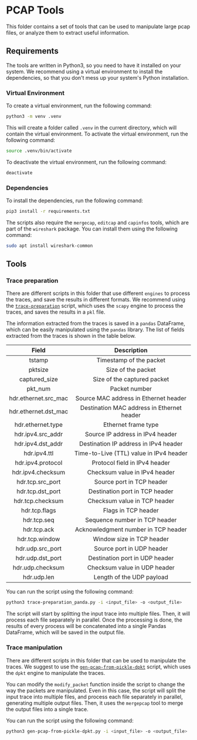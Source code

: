 # PCAP Tools
This folder contains a set of tools that can be used to manipulate large pcap files, or analyze them to extract useful information.

## Requirements
The tools are written in Python3, so you need to have it installed on your system.
We recommend using a virtual environment to install the dependencies, so that you don't mess up your system's Python installation.

### Virtual Environment
To create a virtual environment, run the following command:
```bash
python3 -m venv .venv
```
This will create a folder called `.venv` in the current directory, which will contain the virtual environment.
To activate the virtual environment, run the following command:
```bash
source .venv/bin/activate
```

To deactivate the virtual environment, run the following command:
```bash
deactivate
```

### Dependencies
To install the dependencies, run the following command:
```bash
pip3 install -r requirements.txt
```

The scripts also require the `mergecap`, `editcap` and `capinfos` tools, which are part of the `wireshark` package.
You can install them using the following command:
```bash
sudo apt install wireshark-common
```

## Tools

### Trace preparation
There are different scripts in this folder that use different `engines` to process the traces, and save the results in different formats.
We recommend using the [`trace-preparation`](./trace-preparation.py) script, which uses the `scapy` engine to process the traces, and saves the results in a `pkl` file.

The information extracted from the traces is saved in a `pandas` DataFrame, which can be easily manipulated using the `pandas` library.
The list of fields extracted from the traces is shown in the table below.

|       **Field**      |               **Description**              |
|:--------------------:|:------------------------------------------:|
| tstamp               | Timestamp of the packet                    |
| pktsize              | Size of the packet                         |
| captured_size        | Size of the captured packet                |
| pkt_num              | Packet number                              |
| hdr.ethernet.src_mac | Source MAC address in Ethernet header      |
| hdr.ethernet.dst_mac | Destination MAC address in Ethernet header |
| hdr.ethernet.type    | Ethernet frame type                        |
| hdr.ipv4.src_addr    | Source IP address in IPv4 header           |
| hdr.ipv4.dst_addr    | Destination IP address in IPv4 header      |
| hdr.ipv4.ttl         | Time-to-Live (TTL) value in IPv4 header    |
| hdr.ipv4.protocol    | Protocol field in IPv4 header              |
| hdr.ipv4.checksum    | Checksum value in IPv4 header              |
| hdr.tcp.src_port     | Source port in TCP header                  |
| hdr.tcp.dst_port     | Destination port in TCP header             |
| hdr.tcp.checksum     | Checksum value in TCP header               |
| hdr.tcp.flags        | Flags in TCP header                        |
| hdr.tcp.seq          | Sequence number in TCP header              |
| hdr.tcp.ack          | Acknowledgment number in TCP header        |
| hdr.tcp.window       | Window size in TCP header                  |
| hdr.udp.src_port     | Source port in UDP header                  |
| hdr.udp.dst_port     | Destination port in UDP header             |
| hdr.udp.checksum     | Checksum value in UDP header               |
| hdr.udp.len          | Length of the UDP payload                  |

You can run the script using the following command:
```bash
python3 trace-preparation_panda.py -i <input_file> -o <output_file>
```

The script will start by splitting the input trace into multiple files. Then, it will process each file separately in parallel. Once the processing is done, the results of every process will be concatenated into a single Pandas DataFrame, which will be saved in the output file.

### Trace manipulation
There are different scripts in this folder that can be used to manipulate the traces.
We suggest to use the [`gen-pcap-from-pickle-dpkt`](./gen-pcap-from-pickle-dpkt.py) script, which uses the `dpkt` engine to manipulate the traces.

You can modify the `modify_packet` function inside the script to change the way the packets are manipulated.
Even in this case, the script will split the input trace into multiple files, and process each file separately in parallel, generating multiple output files.
Then, it uses the `mergepcap` tool to merge the output files into a single trace.

You can run the script using the following command:
```bash
python3 gen-pcap-from-pickle-dpkt.py -i <input_file> -o <output_file>
```
